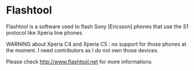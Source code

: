 Flashtool
============

Flashtool is a software used to flash Sony [Ericsson] phones that use the S1 protocol like Xperia line phones

WARNING about Xperia C4 and Xperia C5 : no support for those phones at the moment. I need contributors as I do not own those devices.

Please check http://www.flashtool.net for more informations
